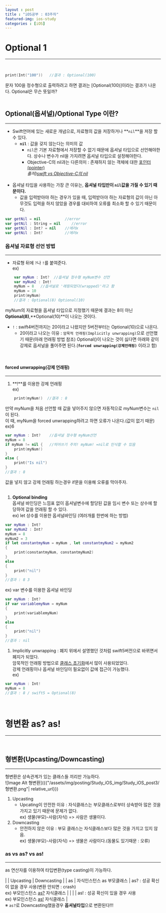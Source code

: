 ```yaml
---
layout : post
title : "iOS공부 : 03주차"
featured-img: ios-study
categories : [iOS]
---
```


# Optional 1
---
<br>

```swift
print(Int("100"))   //결과 : Optional(100)
```
문자 100을 정수형으로 출력하려고 하면 결과는 [Optional(100)]이라는 결과가 나온다.  Optional은 무슨 뜻일까?  
<br>

## Optional(옵셔널)/Optional Type 이란?
---
* Swift언어에 있는 새로운 개념으로, 자료형의 값을 저장하거나 **`nil`**을 저장 할 수 있다.  
    * **`nil`** : 값을 갖지 않는다는 의미의 값
        * `nil`은 기본 자료형에서 저장할 수 없기 때문에 옵셔널 타입으로 선언해야한다. 상수나 변수가 nil을 가지려면 옵셔널 타입으로 설정해야한다.  
        * Objective-C의 nil과는 다른의미 : 존재하지 않는 객체에 대한 <u>포인터(pointer)</u>  
        *출저)[swift vs Objective-C의 nil](https://you9010.tistory.com/232)*
    <br>   
* 옵셔널 타입을 사용하는 가장 큰 이유는, **옵셔널 타입만이 `nil`값을 가질 수 있기 때문이다.**  
    * 값을 입력받아야 하는 경우가 있을 때, 입력받아야 하는 자료형의 값이 아닌 아무것도 입력을 하지 않았을 경우를 대비하여 오류를 최소화 할 수 있기 때문이다.  

 ```swift
 var getNil = nil           //error
 var getNil : String = nil     //error
 var getNil : Int? = nil    //에러x
 var getNil : Int?          //에러x
 ```     

### 옵셔널 자료형 선언 방법
---
* 자료형 뒤에 `?`나 `!`를 붙여준다.  
ex)  
```swift
    var myNum : Int?  //옵셔널 정수형 myNum변수 선언     
    var myNum2 : Int!
    myNum = 8   //옵셔널로 '래핑되었다(wrapped)'라고 함
    myNum = 10
    print(myNum)
    //결과 : Optional(8) Optional(10)
```  
myNum의 자료형을 옵셔널 타입으로 지정했기 때문에 결과는 8이 아닌 **Optional(8)**,**Optional(10)**이 나오는 것이다.  
* `!` : swift4버전까지는 20이라고 나왔지만 5버전부터는 Optional(10)으로 나온다.    
    * 20이라고 나오는 이유 : `암묵적 언래핑(Implicitly unwrapping)`으로 선언했기 때문(아래 언래핑 방법 참조)
Optional()이 나오는 것이 싫다면 아래와 같이 강제로 옵셔널을 풀어주면 된다.(**`forced unwrapping(강제언래핑)`** 이라고 함) 
<br>

#### forced unwrapping(강제 언래핑)
---

1. **!**를 이용한 강제 언래핑  
ex)  
```swift
    print(myNum!)  //결과 : 8
```  
만약 myNum을 처음 선언할 때 값을 넣어주지 않으면 자동적으로 myNum변수는 `nil`이 된다.  
이 때, myNum을 forced unwrapping하려고 하면 오류가 나온다.(값이 없기 때문)  
ex)6
```swift
var myNum : Int?    //옵셔널 정수형 myNum선언
myNum = 8
if myNum != nil {   //띄어쓰기 주의! myNum! =nil로 인식할 수 있음
    print(myNum!)
}
else {
    print("Is nil")
}
//결과 : 8
```  

값을 넣지 않고 강제 언래핑 하는경우 if문을 이용해 오류를 막아주자.  
<br>

1. **Optional binding**  
옵셔널 바인딩은 느낌표 없이 옵셔널변수에 할당된 값을 임시 변수 또는 상수에 할당하여 값을 언래핑 할 수 있다.   
ex)  let 상수를 이용한 옵셔널바인딩 (여러개를 한번에 하는 방법)  
```swift
var myNum : Int?
var myNum2 : Int?
myNum = 8
myNum2 = 3
if let constantmyNum = myNum , let constantmyNum2 = myNum2
{
    print(constantmyNum, constantmyNum2)
}
else
{
    print("nil")
}
//결과 : 8 3
```  
ex) var 변수를 이용한 옵셔널 바인딩
```swift
var myNum : Int?
if var variablemyNum = myNum 
{
    print(variablemyNum)
}
else
{
    print("nil")
}
//결과 : nil
```  
1. Implicitly unwrapping : 폐지
위에서 설명했던 것처럼 swift5버전으로 바뀌면서 폐지가 되었다.  
암묵적인 언래핑 방법으로 <u>클래스 초기화</u>에서 많이 사용되었었다.  
강제 언래핑이나 옵셔널 바인딩이 필요없이 값에 접근이 가능했다.  
ex)
```swift
var myNum : Int!
myNum = 8
//결과 : 8 / swift5 = Optional(8)
```
<br>

# 형변환 as? as!
---
<br>

## 형변환(Upcasting/Downcasting)
---
형변환은 상속관계가 있는 클래스들 끼리만 가능하다.  
 ![Image Alt 형변환]({{"/assets/img/posting/Study_iOS_img/Study_iOS_post3/형변환.png"| relative_url}}) 
1. Upcasting
    * Upcating이 안전한 이유 : 자식클래스는 부모클래스로부터 상속받아 많은 것을 가지고 있기 때문에 문제가 없다.  
    ex) 생물(부모)-사람(자식) => 사람은 생물이다.
1. Downcasting
    * 안전하지 않은 이유 : 부모 클래스는 자식클래스보다 많은 것을 가지고 있지 않음.  
    ex) 생물(부모)-사람(자식) => 생물은 사람이다.(동물도 있기때문 : 오류)

### as vs as? vs as!
---
as 연산자를 이용하여 타입변환(type casting)이 가능하다. 
 
|  | Upcasting | Downcasting |
| as   | 자식인스턴스 as 부모클래스 | as? : 성공 확신이 없을 경우 사용(변환 안되면 : crash)  
ex) 부모인스턴스 <u>as?</u> 자식클래스 |
| | | as! : 성공 확신이 있을 경우 사용  
ex) 부모인스턴스 <u>as!</u> 자식클래스 |  
※ `as?`로 Downcasting했을경우 **옵셔널타입**으로 변환된다!!!
 

















